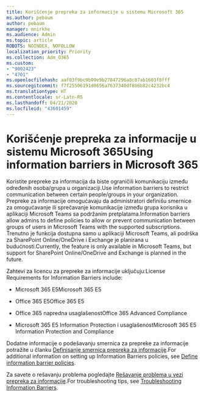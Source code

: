 ```yaml
---
title: Korišćenje prepreka za informacije u sistemu Microsoft 365
ms.author: pebaum
author: pebaum
manager: mnirkhe
ms.audience: Admin
ms.topic: article
ROBOTS: NOINDEX, NOFOLLOW
localization_priority: Priority
ms.collection: Adm_O365
ms.custom:
- "9002423"
- "4701"
ms.openlocfilehash: aaf03f9bc9b09e9b27847296a8c87ab1603f8fff
ms.sourcegitcommit: f7f25506191d0656a7637340df806b82c4232bc4
ms.translationtype: HT
ms.contentlocale: sr-Latn-RS
ms.lasthandoff: 04/21/2020
ms.locfileid: "43601459"
---
```

# <a name="using-information-barriers-in-microsoft-365"></a><span data-ttu-id="96268-102">Korišćenje prepreka za informacije u sistemu Microsoft 365</span><span class="sxs-lookup"><span data-stu-id="96268-102">Using information barriers in Microsoft 365</span></span>

<span data-ttu-id="96268-103">Koristite prepreke za informacija da biste ograničili komunikaciju između određenih osoba/grupa u organizaciji.</span><span class="sxs-lookup"><span data-stu-id="96268-103">Use information barriers to restrict communication between certain people/groups in your organization.</span></span> <span data-ttu-id="96268-104">Prepreke za informacije omogućavaju da administratori definišu smernice za omogućavanje ili sprečavanje komunikacije između grupa korisnika u aplikaciji Microsoft Teams sa podržanim pretplatama.</span><span class="sxs-lookup"><span data-stu-id="96268-104">Information barriers allow admins to define policies to allow or prevent communication between groups of users in Microsoft Teams with the supported subscriptions.</span></span>  <span data-ttu-id="96268-105">Trenutno je funkcija dostupna samo u aplikaciji Microsoft Teams, ali podrška za SharePoint Online/OneDrive i Exchange je planirana u budućnosti.</span><span class="sxs-lookup"><span data-stu-id="96268-105">Currently, the feature is only available in Microsoft Teams, but support for SharePoint Online/OneDrive and Exchange is planned in the future.</span></span>

<span data-ttu-id="96268-106">Zahtevi za licencu za prepreke za informacije uključuju:</span><span class="sxs-lookup"><span data-stu-id="96268-106">License Requirements for Information Barriers include:</span></span>

- <span data-ttu-id="96268-107">Microsoft 365 E5</span><span class="sxs-lookup"><span data-stu-id="96268-107">Microsoft 365 E5</span></span>

- <span data-ttu-id="96268-108">Office 365 E5</span><span class="sxs-lookup"><span data-stu-id="96268-108">Office 365 E5</span></span>

- <span data-ttu-id="96268-109">Office 365 napredna usaglašenost</span><span class="sxs-lookup"><span data-stu-id="96268-109">Office 365 Advanced Compliance</span></span>

- <span data-ttu-id="96268-110">Microsoft 365 E5 Information Protection i usaglašenost</span><span class="sxs-lookup"><span data-stu-id="96268-110">Microsoft 365 E5 Information Protection and Compliance</span></span>

<span data-ttu-id="96268-111">Dodatne informacije o podešavanju smernica za prepreke za informacije potražite u članku [Definisanje smernica prepreka za informacije](https://docs.microsoft.com/microsoft-365/compliance/information-barriers-policies).</span><span class="sxs-lookup"><span data-stu-id="96268-111">For additional information on setting up Information Barriers policies, see [Define information barrier policies](https://docs.microsoft.com/microsoft-365/compliance/information-barriers-policies).</span></span>

<span data-ttu-id="96268-112">Za savete o rešavanju problema pogledajte [Rešavanje problema u vezi prepreka za informacije](https://docs.microsoft.com/microsoft-365/compliance/information-barriers-troubleshooting).</span><span class="sxs-lookup"><span data-stu-id="96268-112">For troubleshooting tips, see [Troubleshooting Information Barriers](https://docs.microsoft.com/microsoft-365/compliance/information-barriers-troubleshooting).</span></span>
